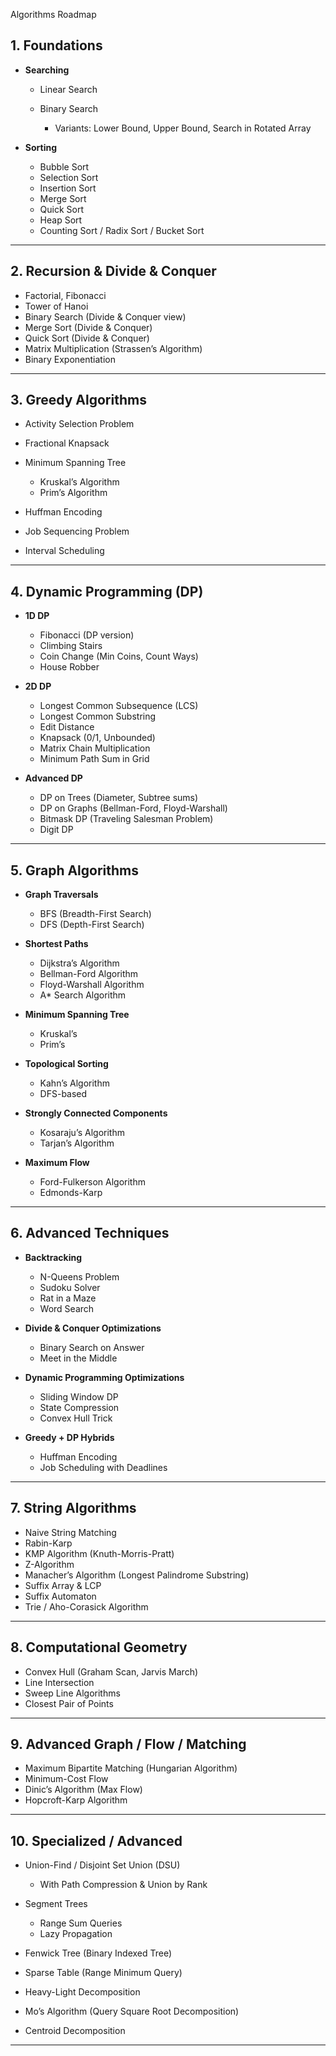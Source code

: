 Algorithms Roadmap

## 1. **Foundations**

* **Searching**

  * Linear Search
  * Binary Search

    * Variants: Lower Bound, Upper Bound, Search in Rotated Array
* **Sorting**

  * Bubble Sort
  * Selection Sort
  * Insertion Sort
  * Merge Sort
  * Quick Sort
  * Heap Sort
  * Counting Sort / Radix Sort / Bucket Sort

---

## 2. **Recursion & Divide & Conquer**

* Factorial, Fibonacci
* Tower of Hanoi
* Binary Search (Divide & Conquer view)
* Merge Sort (Divide & Conquer)
* Quick Sort (Divide & Conquer)
* Matrix Multiplication (Strassen’s Algorithm)
* Binary Exponentiation

---

## 3. **Greedy Algorithms**

* Activity Selection Problem
* Fractional Knapsack
* Minimum Spanning Tree

  * Kruskal’s Algorithm
  * Prim’s Algorithm
* Huffman Encoding
* Job Sequencing Problem
* Interval Scheduling

---

## 4. **Dynamic Programming (DP)**

* **1D DP**

  * Fibonacci (DP version)
  * Climbing Stairs
  * Coin Change (Min Coins, Count Ways)
  * House Robber
* **2D DP**

  * Longest Common Subsequence (LCS)
  * Longest Common Substring
  * Edit Distance
  * Knapsack (0/1, Unbounded)
  * Matrix Chain Multiplication
  * Minimum Path Sum in Grid
* **Advanced DP**

  * DP on Trees (Diameter, Subtree sums)
  * DP on Graphs (Bellman-Ford, Floyd-Warshall)
  * Bitmask DP (Traveling Salesman Problem)
  * Digit DP

---

## 5. **Graph Algorithms**

* **Graph Traversals**

  * BFS (Breadth-First Search)
  * DFS (Depth-First Search)
* **Shortest Paths**

  * Dijkstra’s Algorithm
  * Bellman-Ford Algorithm
  * Floyd-Warshall Algorithm
  * A\* Search Algorithm
* **Minimum Spanning Tree**

  * Kruskal’s
  * Prim’s
* **Topological Sorting**

  * Kahn’s Algorithm
  * DFS-based
* **Strongly Connected Components**

  * Kosaraju’s Algorithm
  * Tarjan’s Algorithm
* **Maximum Flow**

  * Ford-Fulkerson Algorithm
  * Edmonds-Karp

---

## 6. **Advanced Techniques**

* **Backtracking**

  * N-Queens Problem
  * Sudoku Solver
  * Rat in a Maze
  * Word Search
* **Divide & Conquer Optimizations**

  * Binary Search on Answer
  * Meet in the Middle
* **Dynamic Programming Optimizations**

  * Sliding Window DP
  * State Compression
  * Convex Hull Trick
* **Greedy + DP Hybrids**

  * Huffman Encoding
  * Job Scheduling with Deadlines

---

## 7. **String Algorithms**

* Naive String Matching
* Rabin-Karp
* KMP Algorithm (Knuth-Morris-Pratt)
* Z-Algorithm
* Manacher’s Algorithm (Longest Palindrome Substring)
* Suffix Array & LCP
* Suffix Automaton
* Trie / Aho-Corasick Algorithm

---

## 8. **Computational Geometry**

* Convex Hull (Graham Scan, Jarvis March)
* Line Intersection
* Sweep Line Algorithms
* Closest Pair of Points

---

## 9. **Advanced Graph / Flow / Matching**

* Maximum Bipartite Matching (Hungarian Algorithm)
* Minimum-Cost Flow
* Dinic’s Algorithm (Max Flow)
* Hopcroft-Karp Algorithm

---

## 10. **Specialized / Advanced**

* Union-Find / Disjoint Set Union (DSU)

  * With Path Compression & Union by Rank
* Segment Trees

  * Range Sum Queries
  * Lazy Propagation
* Fenwick Tree (Binary Indexed Tree)
* Sparse Table (Range Minimum Query)
* Heavy-Light Decomposition
* Mo’s Algorithm (Query Square Root Decomposition)
* Centroid Decomposition

---
